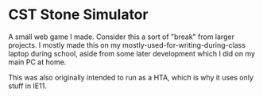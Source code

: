 # CST Stone Simulator

A small web game I made. Consider this a sort of "break" from larger projects. I mostly made this on my mostly-used-for-writing-during-class laptop during school, aside from some later development which I did on my main PC at home.

This was also originally intended to run as a HTA, which is why it uses only stuff in IE11.